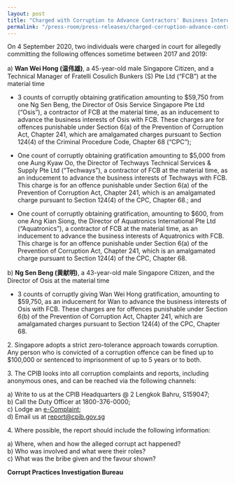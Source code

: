 ```yaml
---
layout: post
title: "Charged with Corruption to Advance Contractors' Business Interests"
permalink: "/press-room/press-releases/charged-corruption-advance-contractors-business-interests"
---
```

On 4 September 2020, two individuals were charged in court for allegedly committing the following offences sometime between 2017 and 2019:

a) **Wan Wei Hong (温伟雄)**, a 45-year-old male Singapore Citizen, and a Technical Manager of Fratelli Cosulich Bunkers (S) Pte Ltd (“FCB”) at the material time

* 3 counts of corruptly obtaining gratification amounting to $59,750 from one Ng Sen Beng, the Director of Osis Service Singapore Pte Ltd (“Osis”), a contractor of FCB at the material time, as an inducement to advance the business interests of Osis with FCB. These charges are for offences punishable under Section 6(a) of the Prevention of Corruption Act, Chapter 241, which are amalgamated charges pursuant to Section 124(4) of the Criminal Procedure Code, Chapter 68 (“CPC”);
 
* One count of corruptly obtaining gratification amounting to $5,000 from one Aung Kyaw Oo, the Director of Techways Technical Services & Supply Pte Ltd (“Techways”), a contractor of FCB at the material time, as an inducement to advance the business interests of Techways with FCB. This charge is for an offence punishable under Section 6(a) of the Prevention of Corruption Act, Chapter 241, which is an amalgamated charge pursuant to Section 124(4) of the CPC, Chapter 68.; and
 
* One count of corruptly obtaining gratification, amounting to $600, from one Ang Kian Siong, the Director of Aquatronics International Pte Ltd (“Aquatronics”), a contractor of FCB at the material time, as an inducement to advance the business interests of Aquatronics with FCB. This charge is for an offence punishable under Section 6(a) of the Prevention of Corruption Act, Chapter 241, which is an amalgamated charge pursuant to Section 124(4) of the CPC, Chapter 68.

b) **Ng Sen Beng (黄献明)**, a 43-year-old male Singapore Citizen, and the Director of Osis at the material time

* 3 counts of corruptly giving Wan Wei Hong gratification, amounting to $59,750, as an inducement for Wan to advance the business interests of Osis with FCB. These charges are for offences punishable under Section 6(b) of the Prevention of Corruption Act, Chapter 241, which are amalgamated charges pursuant to Section 124(4) of the CPC, Chapter 68.

2\.      Singapore adopts a strict zero-tolerance approach towards corruption. Any person who is convicted of a corruption offence can be fined up to $100,000 or sentenced to imprisonment of up to 5 years or to both.

3\.      The CPIB looks into all corruption complaints and reports, including anonymous ones, and can be reached via the following channels:
 
a) Write to us at the CPIB Headquarters @ 2 Lengkok Bahru, S159047;<br />
b) Call the Duty Officer at 1800-376-0000;<br />
c) Lodge an [e-Complaint](/e-services/e-complaint-for-corrupt-conduct);<br>
d) Email us at <a class="spamspan" href="mailto:report@cpib.gov.sg">report@cpib.gov.sg</a>

4\.        Where possible, the report should include the following information:

a) Where, when and how the alleged corrupt act happened?<br />
b) Who was involved and what were their roles?<br />
c) What was the bribe given and the favour shown?

**Corrupt Practices Investigation Bureau**
